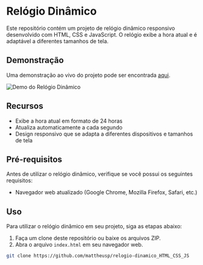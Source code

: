  # Relógio Dinâmico

Este repositório contém um projeto de relógio dinâmico responsivo desenvolvido com HTML, CSS e JavaScript. O relógio exibe a hora atual e é adaptável a diferentes tamanhos de tela.

## Demonstração

Uma demonstração ao vivo do projeto pode ser encontrada [aqui](https://exemplo.com).

![Demo do Relógio Dinâmico](screenshot.png)

## Recursos

- Exibe a hora atual em formato de 24 horas
- Atualiza automaticamente a cada segundo
- Design responsivo que se adapta a diferentes dispositivos e tamanhos de tela

## Pré-requisitos

Antes de utilizar o relógio dinâmico, verifique se você possui os seguintes requisitos:

- Navegador web atualizado (Google Chrome, Mozilla Firefox, Safari, etc.)

## Uso

Para utilizar o relógio dinâmico em seu projeto, siga as etapas abaixo:

1. Faça um clone deste repositório ou baixe os arquivos ZIP.
2. Abra o arquivo `index.html` em seu navegador web.

```bash
git clone https://github.com/mattheusp/relogio-dinamico_HTML_CSS_JS
